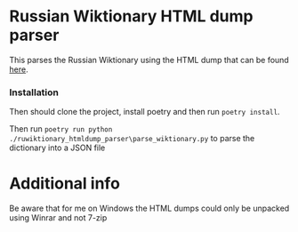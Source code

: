 # Russian Wiktionary HTML dump parser

This parses the Russian Wiktionary using the HTML dump that can be found [here](https://dumps.wikimedia.org/other/enterprise_html/). 

### Installation
Then should clone the project, install poetry and then run `poetry install`. 

Then run `poetry run python ./ruwiktionary_htmldump_parser\parse_wiktionary.py` to parse the dictionary into a JSON file

# Additional info
Be aware that for me on Windows the HTML dumps could only be unpacked using Winrar and not 7-zip